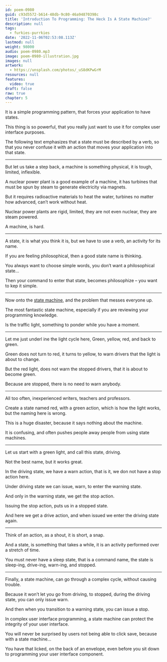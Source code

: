 ```yaml
---
id: poem-0980
guid: c93d5572-b614-48db-9c80-46a94870398c
title: 'Introduction To Programming: The Heck Is A State Machine?'
description: null
tags:
  - furkies-purrkies
date: '2022-11-06T02:53:08.113Z'
lastmod: null
weight: 98000
audio: poem-0980.mp3
image: poem-0980-illustration.jpg
images: null
artwork:
  - https://unsplash.com/photos/_uS8dKPwGrM
resources: null
features:
  video: true
draft: false
raw: true
chapter: 5
---
```


It is a simple programming pattern,
that forces your application to have states.

This thing is so powerful,
that you really just want to use it for complex user interface purposes.

The following text emphasizes that a state must be described by a verb,
so that you never confuse it with an action that moves your application into that state.

---

But let us take a step back, a machine is something physical,
it is tough, limited, inflexible.

A nuclear power plant is a good example of a machine,
it has turbines that must be spun by steam to generate electricity via magnets.

But it requires radioactive materials to heat the water,
turbines no matter how advanced, can’t work without heat.

Nuclear power plants are rigid, limited,
they are not even nuclear, they are steam powered.

A machine,
is hard.

---

A state, it is what you think it is,
but we have to use a verb, an activity for its name.

If you are feeling philosophical,
then a good state name is thinking.

You always want to choose simple words,
you don’t want a philosophical state…

Then your command to enter that state,
becomes philosophize – you want to kep it simple.

---

Now onto the [state machine][1],
and the problem that messes everyone up.

The most fantastic state machine,
especially if you are reviewing your programming knowledge.

Is the traffic light,
something to ponder while you have a moment.

---

Let me just underl  ine the light cycle here,
Green, yellow, red, and back to green.

Green does not turn to red,
it turns to yellow, to warn drivers that the light is about to change.

But the red light, does not warn the stopped drivers,
that it is about to become green.

Because are stopped,
there is no need to warn anybody.

---

All too often,
inexperienced writers, teachers and professors.

Create a state named red,
with a green action, which is how the light works, but the naming here is wrong.

This is a huge disaster,
because it says nothing about the machine.

It is confusing,
and often pushes people away people from using state machines.

---

Let us start with a green light,
and call this state, driving.

Not the best name,
but it works great.

In the driving state,
we have a warn action, that is it, we don not have a stop action here.

Under driving state we can issue, warn,
to enter the warning state.

And only in the warning state,
we get the stop action.

Issuing the stop action,
puts us in a stopped state.

And here we get a drive action,
and when issued we enter the driving state again.

---

Think of an action, as a shout,
it is short, a snap.

And a state, is something that takes a while,
it is an activity performed over a stretch of time.

You must never have a sleep state,
that is a command name, the state is sleep-ing, drive-ing, warn-ing, and stopped.

---

Finally, a state machine,
can go through a complex cycle, without causing trouble.

Because it won’t let you go from driving, to stopped,
during the driving state, you can only issue warn.

And then when you transition to a warning state,
you can issue a stop.

In complex user interface programming,
a state machine can protect the integrity of your user interface.

You will never be surprised by users not being able to click save,
because with a state machine…

You have that licked, on the back of an envelope,
even before you sit down to programming your user interface component.

[1]: https://www.youtube.com/watch?v=3_D-3HPUdEI
